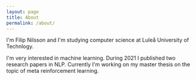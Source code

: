 ```yaml
---
layout: page
title: About
permalink: /about/
---
```


I'm Filip Nilsson and I'm studying computer science at Luleå University of Technlogy.

I'm very interested in machine learning. During 2021 I published two research papers in NLP. Currently 
I'm working on my master thesis on the topic of meta reinforcement learning.
